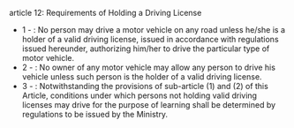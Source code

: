 article 12: Requirements of Holding a Driving License 

<ul>
			<li>1 - : No person may drive a motor vehicle on any road unless he&#x2F;she is a holder of a valid driving license, issued in accordance with regulations issued hereunder, authorizing him&#x2F;her to drive the particular type of motor vehicle. <ul>
			</ul></li>			<li>2 - : No owner of any motor vehicle may allow any person to drive his vehicle unless such person is the holder of a valid driving license. <ul>
			</ul></li>			<li>3 - : Notwithstanding the provisions of sub-article (1) and (2) of this Article, conditions under which persons not holding valid driving licenses may drive for the purpose of learning shall be determined by regulations to be issued by the Ministry.<ul>
			</ul></li></ul>